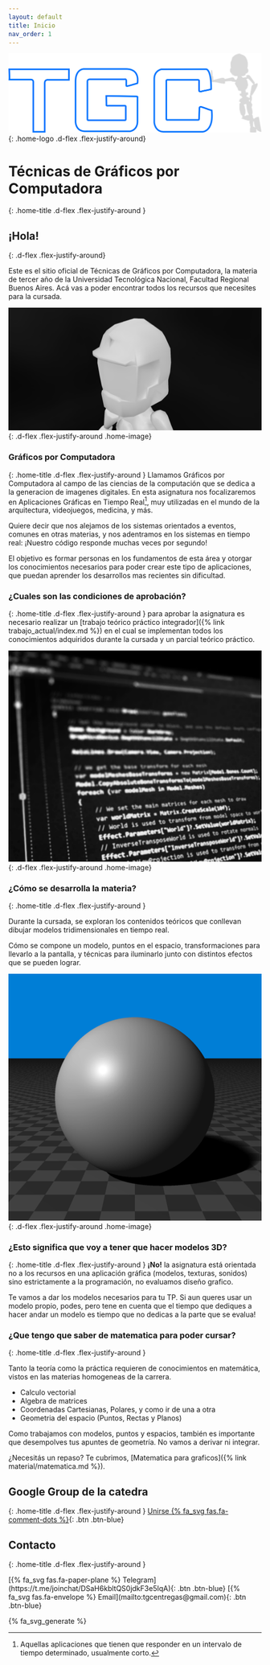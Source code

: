 ```yaml
---
layout: default
title: Inicio
nav_order: 1
---
```


![logo-tgc](images/home/section2.png)
{: .home-logo .d-flex .flex-justify-around}
# Técnicas de Gráficos por Computadora
{: .home-title .d-flex .flex-justify-around	 }

## ¡Hola!
{: .d-flex .flex-justify-around}

Este es el sitio oficial de Técnicas de Gráficos por Computadora,
la materia de tercer año de la Universidad Tecnológica Nacional, Facultad Regional Buenos Aires.
Acá vas a poder encontrar todos los recursos que necesites para la cursada.


![logo-tgc](images/home/section3.png)
{: .d-flex .flex-justify-around .home-image}
### Gráficos por Computadora
{: .home-title .d-flex .flex-justify-around	 }
Llamamos Gráficos por Computadora al campo de las ciencias de la computación que se dedica a la generacion de imagenes digitales.
En esta asignatura nos focalizaremos en Aplicaciones Gráficas en Tiempo Real[^rti], muy utilizadas en el mundo de la arquitectura, videojuegos, medicina, y más.

Quiere decir que nos alejamos de los sistemas orientados a eventos, comunes en otras materias, y nos adentramos en los sistemas en tiempo real:
¡Nuestro código responde muchas veces por segundo!

El objetivo es formar personas en los fundamentos de esta área y otorgar los conocimientos necesarios para poder crear este tipo de aplicaciones, que puedan aprender los desarrollos mas recientes sin dificultad. 


### ¿Cuales son las condiciones de aprobación?
{: .home-title .d-flex .flex-justify-around	 }
para aprobar la asignatura es necesario realizar un [trabajo teórico práctico integrador]({% link trabajo_actual/index.md %}) en el cual se implementan todos los conocimientos adquiridos durante la cursada y un parcial teórico práctico.

![logo-tgc](images/home/section5.png)
{: .d-flex .flex-justify-around .home-image}
### ¿Cómo se desarrolla la materia?
{: .home-title .d-flex .flex-justify-around	 }

Durante la cursada, se exploran los contenidos teóricos que conllevan dibujar modelos tridimensionales en tiempo real.

Cómo se compone un modelo, puntos en el espacio, transformaciones para llevarlo a la pantalla, y técnicas para iluminarlo junto con distintos efectos que se pueden lograr.

![logo-tgc](images/home/section4.png)
{: .d-flex .flex-justify-around .home-image}
### ¿Esto significa que voy a tener que hacer modelos 3D?
{: .home-title .d-flex .flex-justify-around	 }
**¡No!**
la asignatura está orientada no a los recursos en una aplicación gráfica (modelos, texturas, sonidos) sino estrictamente a la programación, no evaluamos diseño grafico. 

Te vamos a dar los modelos necesarios para tu TP. Si aun queres usar un modelo propio, podes, pero tene en cuenta que el tiempo que dediques a hacer andar un modelo es tiempo que no dedicas a la parte que se evalua!

### ¿Que tengo que saber de matematica para poder cursar?
{: .home-title .d-flex .flex-justify-around	 }

Tanto la teoría como la práctica requieren de conocimientos en matemática, vistos en las materias homogeneas de la carrera.
 * Calculo vectorial
 * Algebra de matrices
 * Coordenadas Cartesianas, Polares, y como ir de una a otra
 * Geometria del espacio (Puntos, Rectas y Planos)

Como trabajamos con modelos, puntos y espacios, también es importante que desempolves tus apuntes de geometría. No vamos a derivar ni integrar.

¿Necesitás un repaso? Te cubrimos, [Matematica para graficos]({% link material/matematica.md %}).

## Google Group de la catedra
{: .home-title .d-flex .flex-justify-around	 }
<span class="fs-6 d-flex flex-justify-around contact mb-6">
    [Unirse {% fa_svg fas.fa-comment-dots %}](https://groups.google.com/g/TecnicasDeGraficosPorComputadora/about){: .btn .btn-blue}
</span>
## Contacto
{: .home-title .d-flex .flex-justify-around	 }

<span class="fs-6 d-flex flex-justify-around contact mb-6">
[{% fa_svg fas.fa-paper-plane %} Telegram](https://t.me/joinchat/DSaH6kbltQS0jdkF3e5IqA){: .btn .btn-blue}
[{% fa_svg fas.fa-envelope %} Email](mailto:tgcentregas@gmail.com){: .btn .btn-blue}
</span>

[^rti]: Aquellas aplicaciones que tienen que responder en un intervalo de tiempo determinado, usualmente corto.

{% fa_svg_generate %}
